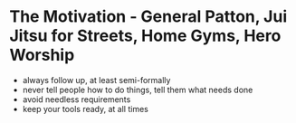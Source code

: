 # The Motivation - General Patton, Jui Jitsu for Streets, Home Gyms, Hero Worship

- always follow up, at least semi-formally
- never tell people how to do things, tell them what needs done
- avoid needless requirements
- keep your tools ready, at all times